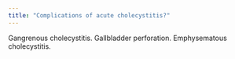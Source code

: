 ```yaml
---
title: "Complications of acute cholecystitis?"
---
```

Gangrenous cholecystitis. Gallbladder perforation. Emphysematous cholecystitis.

